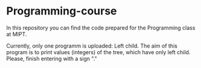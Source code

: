 # Programming-course
In this repository you can find the code prepared for the Programming class at MIPT.

Currently, only one programm is uploaded: Left child. The aim of this program is to print values (integers) of the tree, which have only left child. Please, finish entering with a sign "."
